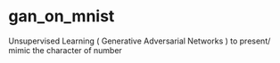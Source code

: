 # gan_on_mnist
Unsupervised Learning ( Generative Adversarial Networks ) to present/ mimic the character of number
